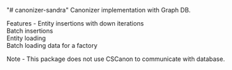 "# canonizer-sandra" 
Canonizer implementation with Graph DB. 

Features -
Entity insertions with down iterations <br />
Batch insertions <br />
Entity loading <br />
Batch loading data for a factory <br />

Note - This package does not use CSCanon to communicate with database. 